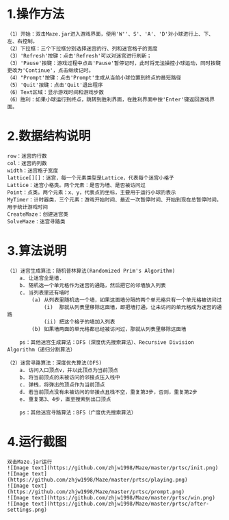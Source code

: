 # 1.操作方法
	（1）开始：双击Maze.jar进入游戏界面，使用'W''、S'、'A'、'D'对小球进行上、下、左、右控制。
	（2）下拉框：三个下拉框分别选择迷宫的行、列和迷宫格子的宽度
	（3）'Refresh'按键：点击'Refresh'可以对迷宫进行刷新；
	（3）'Pause'按键：游戏过程中点击'Pause'暂停记时，此时将无法操控小球运动，同时按键更改为'Continue'，点击继续记时。
	（4）"Prompt'按键：点击'Prompt'生成从当前小球位置到终点的最短路径
	（5）'Quit'按键：点击'Quit'退出程序
	（6）Text区域：显示游戏时间和游戏步数
	（6）胜利：如果小球运行到终点，跳转到胜利界面，在胜利界面中按'Enter'键返回游戏界面。
# 2.数据结构说明
	row：迷宫的行数
	col：迷宫的列数
	width：迷宫格子宽度
	lattice[][]：迷宫，每一个元素类型是Lattice，代表每个迷宫小格子
	Lattice：迷宫小格类。两个元素：是否为墙、是否被访问过
	Point：点类。两个元素：x、y，代表点的坐标，主要用于运行小球的表示
	MyTimer：计时器类，三个元素：游戏开始时间、最近一次暂停时间、开始到现在总暂停时间，用于统计游戏时间
	CreateMaze：创建迷宫类
	SolveMaze：迷宫寻路类
# 3.算法说明
	（1）迷宫生成算法：随机普林算法(Randomized Prim's Algorithm)
		a. 让迷宫全是墙.
		b. 随机选一个单元格作为迷宫的通路，然后把它的邻墙放入列表
		c. 当列表里还有墙时
			(a) 从列表里随机选一个墙，如果这面墙分隔的两个单元格只有一个单元格被访问过
				(i)  那就从列表里移除这面墙，即把墙打通，让未访问的单元格成为迷宫的通路
				(ii) 把这个格子的墙加入列表
			(b) 如果墙两面的单元格都已经被访问过，那就从列表里移除这面墙

		ps：其他迷宫生成算法：DFS（深度优先搜索算法）、Recursive Division Algorithm（递归分割算法）

	（2）迷宫寻路算法：深度优先算法(DFS)
		a. 访问入口顶点v，并以此顶点为当前顶点
		b. 将当前顶点的未被访问的邻接点压入栈中
		c. 弹栈，将弹出的顶点作为当前顶点
		d. 若当前顶点没有未被访问的邻接点且栈不空，重复第3步，否则，重复第2步
		e. 重复第3、4步，直至搜索到出口顶点

		ps：其他迷宫寻路算法：BFS（广度优先搜索算法）
# 4.运行截图
	双击Maze.jar运行
	![Image text](https://github.com/zhjw1998/Maze/master/prtsc/init.png)
	![Image text](https://github.com/zhjw1998/Maze/master/prtsc/playing.png)
	![Image text](https://github.com/zhjw1998/Maze/master/prtsc/prompt.png)
	![Image text](https://github.com/zhjw1998/Maze/master/prtsc/win.png)
	![Image text](https://github.com/zhjw1998/Maze/master/prtsc/after-settings.png)
	
